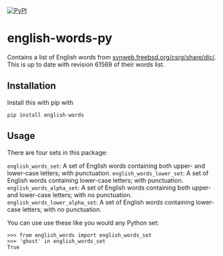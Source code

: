 [![PyPI](https://img.shields.io/pypi/v/english-words.svg)](https://github.com/mwiens91/english-words-py)

# english-words-py

Contains a list of English words from
[svnweb.freebsd.org/csrg/share/dic/](https://svnweb.freebsd.org/csrg/share/dic/).
This is up to date with revision 61569 of their words list.

## Installation

Install this with pip with

```
pip install english-words
```

## Usage

There are four sets in this package:

`english_words_set`: A set of English words containing both upper- and
    lower-case letters; with punctuation.
`english_words_lower_set`: A set of English words containing lower-case
    letters; with punctuation.
`english_words_alpha_set`: A set of English words containing both upper-
    and lower-case letters; with no punctuation.
`english_words_lower_alpha_set`: A set of English words containing
    lower-case letters; with no punctuation.

You can use use these like you would any Python set:

```
>>> from english_words import english_words_set
>>> 'ghost' in english_words_set
True
```
